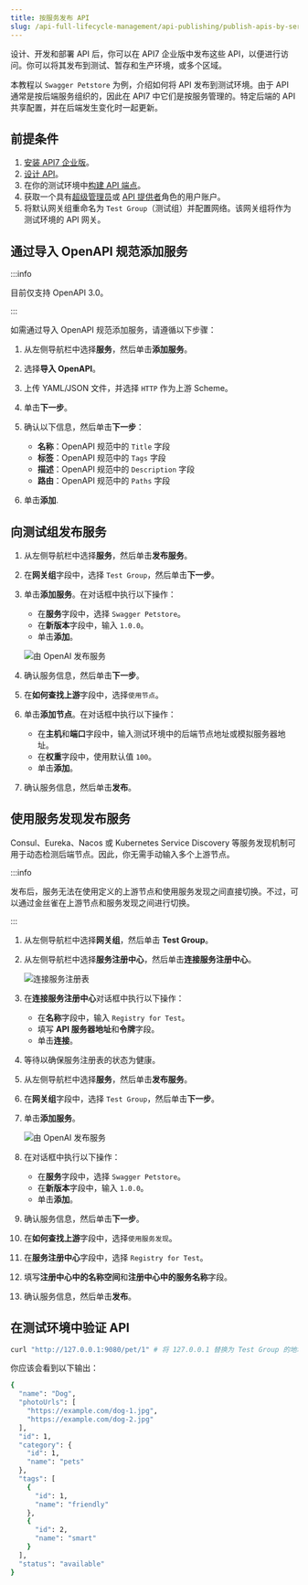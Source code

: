 ```yaml
---
title: 按服务发布 API
slug: /api-full-lifecycle-management/api-publishing/publish-apis-by-service
---
```


设计、开发和部署 API 后，你可以在 API7 企业版中发布这些 API，以便进行访问。你可以将其发布到测试、暂存和生产环境，或多个区域。

本教程以 `Swagger Petstore` 为例，介绍如何将 API 发布到测试环境。由于 API 通常是按后端服务组织的，因此在 API7 中它们是按服务管理的。特定后端的 API 共享配置，并在后端发生变化时一起更新。

## 前提条件

1. [安装 API7 企业版](.../.../getting-started/install-api7-ee.md)。
2. [设计 API](.../design-apis.md)。
3. 在你的测试环境中[构建 API 端点](.../build-api-endpoints.md)。
4. 获取一个具有[超级管理员](../../administration/role-based-access-control.md#super-admin)或 [API 提供者](../../administration/role-based-access-control.md#api-provider)角色的用户账户。
4. 将默认网关组重命名为 `Test Group`（测试组）并配置网络。该网关组将作为测试环境的 API 网关。

## 通过导入 OpenAPI 规范添加服务

:::info

目前仅支持 OpenAPI 3.0。

:::

如需通过导入 OpenAPI 规范添加服务，请遵循以下步骤：

1. 从左侧导航栏中选择**服务**，然后单击**添加服务**。
2. 选择**导入 OpenAPI**。
3. 上传 YAML/JSON 文件，并选择 `HTTP` 作为上游 Scheme。
4. 单击**下一步**。
5. 确认以下信息，然后单击**下一步**： 
   
    - **名称**：OpenAPI 规范中的 `Title` 字段
    - **标签**：OpenAPI 规范中的 `Tags` 字段
    - **描述**：OpenAPI 规范中的 `Description` 字段
    - **路由**：OpenAPI 规范中的 `Paths` 字段

6. 单击**添加**.

## 向测试组发布服务

1. 从左侧导航栏中选择**服务**，然后单击**发布服务**。
2. 在**网关组**字段中，选择 `Test Group`，然后单击**下一步**。
3. 单击**添加服务**。在对话框中执行以下操作：
    - 在**服务**字段中，选择 `Swagger Petstore`。
    - 在**新版本**字段中，输入 `1.0.0`。
    - 单击**添加**。

    ![由 OpenAI 发布服务](https://static.apiseven.com/uploads/2023/12/08/aLEbM09O_publish-service-openAI_zh.png)

4. 确认服务信息，然后单击**下一步**。
5. 在**如何查找上游**字段中，选择`使用节点`。
7. 单击**添加节点**。在对话框中执行以下操作：
    - 在**主机**和**端口**字段中，输入测试环境中的后端节点地址或模拟服务器地址。
    - 在**权重**字段中，使用默认值 `100`。
    - 单击**添加**。
6. 确认服务信息，然后单击**发布**。

## 使用服务发现发布服务

Consul、Eureka、Nacos 或 Kubernetes Service Discovery 等服务发现机制可用于动态检测后端节点。因此，你无需手动输入多个上游节点。

:::info

发布后，服务无法在使用定义的上游节点和使用服务发现之间直接切换。不过，可以通过金丝雀在上游节点和服务发现之间进行切换。

:::

1. 从左侧导航栏中选择**网关组**，然后单击 **Test Group**。
2. 从左侧导航栏中选择**服务注册中心**，然后单击**连接服务注册中心**。

    ![连接服务注册表](https://static.apiseven.com/uploads/2023/12/08/8VSvYX9n_connect-service-registry_zh.png)

3. 在**连接服务注册中心**对话框中执行以下操作：
    - 在**名称**字段中，输入 `Registry for Test`。
    - 填写 **API 服务器地址**和**令牌**字段。
    - 单击**连接**。
4. 等待以确保服务注册表的状态为健康。
5. 从左侧导航栏中选择**服务**，然后单击**发布服务**。
6. 在**网关组**字段中，选择 `Test Group`，然后单击**下一步**。
7. 单击**添加服务**。

    ![由 OpenAI 发布服务](https://static.apiseven.com/uploads/2023/12/08/aLEbM09O_publish-service-openAI_zh.png)

8. 在对话框中执行以下操作：
    - 在**服务**字段中，选择 `Swagger Petstore`。
    - 在**新版本**字段中，输入 `1.0.0`。
    - 单击**添加**。
8. 确认服务信息，然后单击**下一步**。
9. 在**如何查找上游**字段中，选择`使用服务发现`。
11. 在**服务注册中心**字段中，选择 `Registry for Test`。
12. 填写**注册中心中的名称空间**和**注册中心中的服务名称**字段。
13. 确认服务信息，然后单击**发布**。

## 在测试环境中验证 API

```bash
curl "http://127.0.0.1:9080/pet/1" # 将 127.0.0.1 替换为 Test Group 的地址。
```

你应该会看到以下输出：

```bash
{
  "name": "Dog",
  "photoUrls": [
    "https://example.com/dog-1.jpg",
    "https://example.com/dog-2.jpg"
  ],
  "id": 1,
  "category": {
    "id": 1,
    "name": "pets"
  },
  "tags": [
    {
      "id": 1,
      "name": "friendly"
    },
    {
      "id": 2,
      "name": "smart"
    }
  ],
  "status": "available"
}